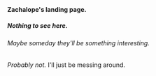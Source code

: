 <!DOCTYPE=html>
<html lang="en">
  <head> <strong>Zachalope's landing page.</strong></head>
<body>

<h5>Nothing to see here.</h5>
<h6>Maybe someday they'll be something interesting.</h6>
<em>Probably not.</em> I'll just be messing around.
</body>
</html>
